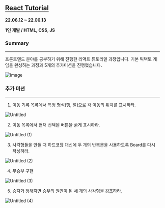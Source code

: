 ## [React Tutorial](https://github.com/yohanii/React_tutorial)

**22.06.12 ~ 22.06.13**

**1인 개발 / HTML, CSS, JS**

### Summary

---

프론트엔드 분야를 공부하기 위해 진행한 리액트 튜토리얼 과정입니다. 기본 틱택토 게임을 완성하는 과정과 5개의 추가미션을 진행했습니다.

![image](https://user-images.githubusercontent.com/33834623/174472351-78cc61d7-844f-494d-9af8-7822264a6fa4.png)

### 추가 미션

---

1. 이동 기록 목록에서 특정 형식(행, 열)으로 각 이동의 위치를 표시하라.

![Untitled](https://user-images.githubusercontent.com/33834623/174472369-819d6a2b-9cbe-4a8b-8138-b192673ed5c0.png)


2. 이동 목록에서 현재 선택된 버튼을 굵게 표시하라.

![Untitled (1)](https://user-images.githubusercontent.com/33834623/174472396-5c3dd014-4381-4524-82a0-37ccace47eed.png)

3. 사각형들을 만들 때 하드코딩 대신에 두 개의 반복문을 사용하도록 Board를 다시 작성하라.

![Untitled (2)](https://user-images.githubusercontent.com/33834623/174472399-992fc871-675e-417b-a7ef-3d7cfe537b93.png)

4. 무승부 구현

![Untitled (3)](https://user-images.githubusercontent.com/33834623/174472400-9877f95c-a7fe-4cf9-8b51-69f8e250a76c.png)


5. 승자가 정해지면 승부의 원인이 된 세 개의 사각형을 강조하라.

![Untitled (4)](https://user-images.githubusercontent.com/33834623/174472401-6390bbef-ded8-4532-b229-1b10ab81392b.png)

